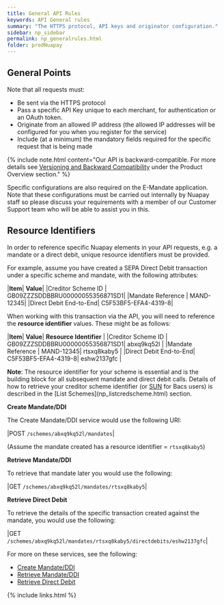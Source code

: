 ```yaml
---
title: General API Rules
keywords: API General rules
summary: "The HTTPS protocol, API keys and originator configuration."
sidebar: np_sidebar
permalink: np_generalrules.html
folder: prodNuapay
---
```


## General Points

<p>Note that all requests must:</p>

* Be sent via the HTTPS protocol
* Pass a specific API Key unique to each merchant, for authentication or an OAuth token.
* Originate from an allowed IP address (the allowed IP addresses will be configured for you when you register for the service)
* Include (at a minimum) the mandatory fields required for the specific request that is being made

{% include note.html content="Our API is backward-compatible. For more details see [Versioning and Backward Compatibility](prod_versioning.html) under the Product Overview section." %}

<p>Specific configurations are also required on the E-Mandate application. Note that these configurations must be carried out internally by Nuapay staff so please discuss your requirements with a member of our Customer Support team who will be able to assist you in this.</p>

## Resource Identifiers

In order to reference specific Nuapay elements in your API requests, e.g. a mandate or a direct debit, unique resource identifiers must be provided.

For example, assume you have created a SEPA Direct Debit transaction under a specific scheme and mandate, with the following attributes:

|**Item**| **Value**|
|Creditor Scheme ID | GB09ZZZSDDBBRU00000055356871SD1|
|Mandate Reference | MAND-12345|
|Direct Debit End-to-End| C5F53BF5-EFA4-4319-8|

When working with this transaction via the API, you will need to reference the **resource identifier** values.
These might be as follows:

|**Item**| **Value**| **Resource Identifier** |
|Creditor Scheme ID | GB09ZZZSDDBBRU00000055356871SD1| abxq9kq52l |
|Mandate Reference | MAND-12345| rtsxq8kaby5 |
|Direct Debit End-to-End| C5F53BF5-EFA4-4319-8| eshw2137gfc |

<div markdown="span" class="alert alert-info" role="alert"><i class="fas fa-info-circle"></i> <b>Note</b>:  The resource identifier for your scheme is essential and is the building block for all subsequent mandate and direct debit calls. Details of how to retrieve your creditor scheme identifier (or <a href="#" data-toggle="tooltip" data-original-title="{{site.data.glossary.sun}}">SUN</a> for Bacs users) is described in the [List Schemes](np_listcredscheme.html) section.</div>


**Create Mandate/DDI**

The Create Mandate/DDI service would use the following URI:

|POST `/schemes/abxq9kq52l/mandates`|

(Assume the mandate created has a resource identifier = `rtsxq8kaby5`)

**Retrieve Mandate/DDI**

To retrieve that mandate later you would use the following:

|GET `/schemes/abxq9kq52l/mandates/rtsxq8kaby5`|

**Retrieve Direct Debit**

To retrieve the details of the specific transaction created against the mandate, you would use the following:

|GET `/schemes/abxq9kq52l/mandates/rtsxq8kaby5/directdebits/eshw2137gfc`|

For more on these services, see the following:

* [Create Mandate/DDI](np_createmandate.html)
* [Retrieve Mandate/DDI](np_retrievemandate.html)
* [Retrieve Direct Debit](np_retrievedirectdebit.html)


{% include links.html %}
